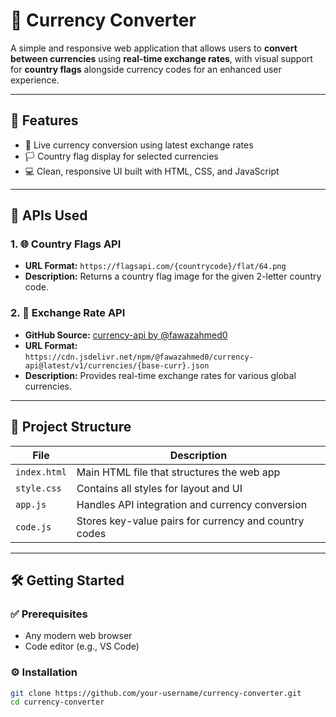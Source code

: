 # 💱 Currency Converter

A simple and responsive web application that allows users to **convert between currencies** using **real-time exchange rates**, with visual support for **country flags** alongside currency codes for an enhanced user experience.

---

## 🚀 Features

- 🔄 Live currency conversion using latest exchange rates  
- 🏳️ Country flag display for selected currencies  
- 💻 Clean, responsive UI built with HTML, CSS, and JavaScript

---

## 🔌 APIs Used

### 1. 🌐 Country Flags API
- **URL Format:** `https://flagsapi.com/{countrycode}/flat/64.png`  
- **Description:** Returns a country flag image for the given 2-letter country code.

### 2. 💱 Exchange Rate API
- **GitHub Source:** [currency-api by @fawazahmed0](https://github.com/fawazahmed0/currency-api)  
- **URL Format:**  
  `https://cdn.jsdelivr.net/npm/@fawazahmed0/currency-api@latest/v1/currencies/{base-curr}.json`  
- **Description:** Provides real-time exchange rates for various global currencies.

---

## 📁 Project Structure

| File         | Description                                      |
|--------------|--------------------------------------------------|
| `index.html` | Main HTML file that structures the web app       |
| `style.css`  | Contains all styles for layout and UI            |
| `app.js`     | Handles API integration and currency conversion  |
| `code.js`    | Stores key-value pairs for currency and country codes |

---

## 🛠 Getting Started

### ✅ Prerequisites
- Any modern web browser  
- Code editor (e.g., VS Code)

### ⚙️ Installation
```bash
git clone https://github.com/your-username/currency-converter.git
cd currency-converter
